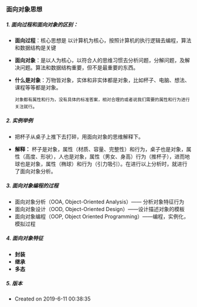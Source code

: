 ### 面向对象思想

#####  1. 面向过程和面向对象的区别：

* **面向过程**：核心思想是 以计算机为核心，按照计算机的执行逻辑去编程，算法和数据结构是关键

* **面向对象**：是以人为核心，以符合人的思维习惯去分析问题，分解问题，及解决问题。算法和数据结构重要，但不是最重要的东西。

* **什么是对象**：万物皆对象，实体和非实体都是对象，比如杯子、电脑、想法、课程等等都是对象。

  `对象都有属性和行为，没有具体的标准答案，相对合理的或者说我们需要的属性和行为进行关注就行`。

##### 2.  实例举例

* 把杯子从桌子上推下去打碎，用面向对象的思维解释下。

* **解释：** 杯子是对象，属性（材质、容量、完整性）和行为，桌子也是对象，属性（高度、形状），人也是对象，属性（男女、身高）行为（推杯子），进而地球也是对象，属性（椭球）和行为（引力吸引）。在进行以上分析时，就进行了面向对象分析。

##### 3. 面向对象编程的过程

* 面向对象分析（OOA, Object-Oriented Analysis）—— 分析对象特征行为
* 面向对象设计（OOD, Object-Oriented Design）——设计描述对象的模板
* 面向对象编程（OOP, Object Oriented Programming）——编程，实例化，模拟过程

##### 4. 面向对象特征

* **封装**
* **继承**
* **多态**

##### 5. 版本

* Created on 2019-6-11 00:38:35 
